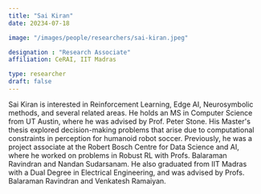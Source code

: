 ```yaml
---
title: "Sai Kiran"
date: 20234-07-18

image: "/images/people/researchers/sai-kiran.jpeg"

designation : "Research Associate"
affiliation: CeRAI, IIT Madras

type: researcher
draft: false
---
```


Sai Kiran is interested in Reinforcement Learning, Edge AI, Neurosymbolic methods, and several related areas. He holds an MS in Computer Science from UT Austin, where he was advised by Prof. Peter Stone. His Master's thesis explored decision-making problems that arise due to computational constraints in perception for humanoid robot soccer. Previously, he was a project associate at the Robert Bosch Centre for Data Science and AI, where he worked on problems in Robust RL with Profs. Balaraman Ravindran and Nandan Sudarsanam. He also graduated from IIT Madras with a Dual Degree in Electrical Engineering, and was advised by Profs. Balaraman Ravindran and Venkatesh Ramaiyan.